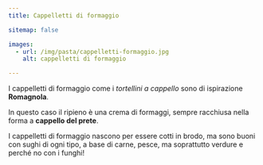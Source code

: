 ```yaml
---
title: Cappelletti di formaggio

sitemap: false

images:
  - url: /img/pasta/cappelletti-formaggio.jpg
    alt: cappelletti di formaggio

---
```


I cappelletti di formaggio come i *tortellini a cappello* sono di ispirazione **Romagnola**.

In questo caso il ripieno è una crema di formaggi, sempre racchiusa nella forma a **cappello del prete**.

I cappelletti di formaggio nascono per essere cotti in brodo, ma sono buoni con sughi di ogni tipo, a base di carne, pesce, ma soprattutto verdure e perché no con i funghi!
